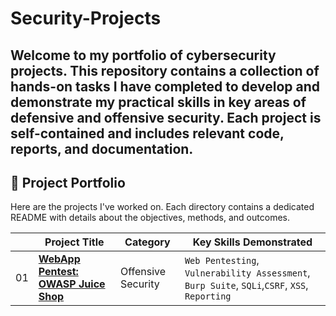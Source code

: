 # Security-Projects
Welcome to my portfolio of cybersecurity projects. This repository contains a collection of hands-on tasks I have completed to develop and demonstrate my practical skills in key areas of defensive and offensive security. Each project is self-contained and includes relevant code, reports, and documentation.
---

## 📂 Project Portfolio

Here are the projects I've worked on. Each directory contains a dedicated README with details about the objectives, methods, and outcomes.

| | Project Title | Category | Key Skills Demonstrated |
|---|---|---|---|
|01| **[WebApp Pentest: OWASP Juice Shop](./01-WebApp-Pentest)** | Offensive Security | `Web Pentesting`, `Vulnerability Assessment`, `Burp Suite`, `SQLi`,`CSRF`, `XSS`, `Reporting` |
